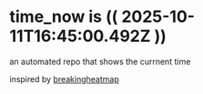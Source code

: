 # time_now is (( 2025-10-11T16:45:00.492Z ))

an automated repo that shows the currnent time

inspired by [breakingheatmap](https://github.com/breakingheatmap/breakingheatmap)